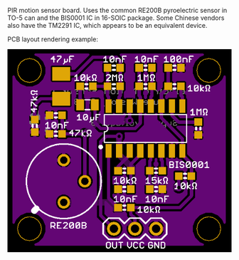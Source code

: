 
PIR motion sensor board. Uses the common RE200B pyroelectric sensor in TO-5 can and the BIS0001 IC in 16-SOIC package. Some Chinese vendors also have the TM2291 IC, which
appears to be an equivalent device.     

PCB layout rendering example:   

 ![](https://github.com/lukeweston/PIRSensor/raw/master/PyroelectricSensor-pcb.png)
